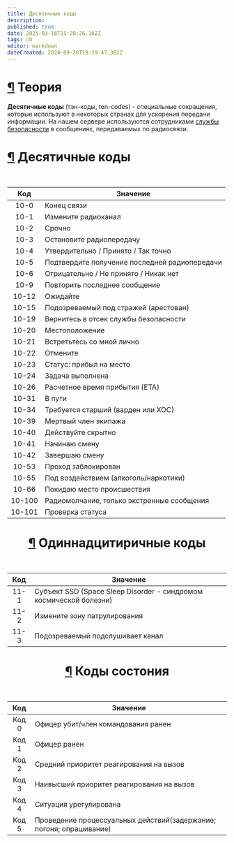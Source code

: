 ```yaml
---
title: Десятичные коды
description: 
published: true
date: 2025-03-16T15:28:26.162Z
tags: сб
editor: markdown
dateCreated: 2024-09-20T19:19:47.382Z
---
```


<h1 id="теория" class="toc-header"><a class="toc-anchor" href="#теория">¶</a> Теория</h1>
<p><strong>Десятичные коды</strong> (тэн-коды, ten-codes) - специальные сокращения, которые используют в некоторых странах для ускорения передачи информации. На нашем сервере используются сотрудниками <a href="/roles/securityservicedepartment" class="is-internal-link is-valid-page">службы безопасности</a> в сообщениях, передаваемых по радиосвязи.</p>
<h1 id="десятичные-коды" class="toc-header"><a class="toc-anchor" href="#десятичные-коды">¶</a> Десятичные коды</h1>
<br>
<center><div class="table-container"><table>
<thead>
<tr>
<th style="text-align:center">Код</th>
<th>Значение</th>
</tr>
</thead>
<tbody>
<tr>
<td style="text-align:center">10-0</td>
<td>Конец связи</td>
</tr>
<tr>
<td style="text-align:center">10-1</td>
<td>Измените радиоканал</td>
</tr>
<tr>
<td style="text-align:center">10-2</td>
<td>Срочно</td>
</tr>
<tr>
<td style="text-align:center">10-3</td>
<td>Остановите радиопередачу</td>
</tr>
<tr>
<td style="text-align:center">10-4</td>
<td>Утвердительно / Принято / Так точно</td>
</tr>
<tr>
<td style="text-align:center">10-5</td>
<td>Подтвердите получение последней радиопередачи</td>
</tr>
<tr>
<td style="text-align:center">10-6</td>
<td>Отрицательно / Не принято / Никак нет</td>
</tr>
<tr>
<td style="text-align:center">10-9</td>
<td>Повторить последнее сообщение</td>
</tr>
<tr>
<td style="text-align:center">10-12</td>
<td>Ожидайте</td>
</tr>
<tr>
<td style="text-align:center">10-15</td>
<td>Подозреваемый под стражей (арестован)</td>
</tr>
<tr>
<td style="text-align:center">10-19</td>
<td>Вернитесь в отсек службы безопасности</td>
</tr>
<tr>
<td style="text-align:center">10-20</td>
<td>Местоположение</td>
</tr>
<tr>
<td style="text-align:center">10-21</td>
<td>Встретьтесь со мной лично</td>
</tr>
<tr>
<td style="text-align:center">10-22</td>
<td>Отмените</td>
</tr>
<tr>
<td style="text-align:center">10-23</td>
<td>Статус: прибыл на место</td>
</tr>
<tr>
<td style="text-align:center">10-24</td>
<td>Задача выполнена</td>
</tr>
<tr>
<td style="text-align:center">10-26</td>
<td>Расчетное время прибытия (ETA)</td>
</tr>
<tr>
<td style="text-align:center">10-31</td>
<td>В пути</td>
</tr>
<tr>
<td style="text-align:center">10-34</td>
<td>Требуется старший (варден или ХОС)</td>
</tr>
<tr>
<td style="text-align:center">10-39</td>
<td>Мертвый член экипажа</td>
</tr>
<tr>
<td style="text-align:center">10-40</td>
<td>Действуйте скрытно</td>
</tr>
<tr>
<td style="text-align:center">10-41</td>
<td>Начинаю смену</td>
</tr>
<tr>
<td style="text-align:center">10-42</td>
<td>Завершаю смену</td>
</tr>
<tr>
<td style="text-align:center">10-53</td>
<td>Проход заблокирован</td>
</tr>
<tr>
<td style="text-align:center">10-55</td>
<td>Под воздействием (алкоголь/наркотики)</td>
</tr>
<tr>
<td style="text-align:center">10-66</td>
<td>Покидаю место происшествия</td>
</tr>
<tr>
<td style="text-align:center">10-100</td>
<td>Радиомолчание, только экстренные сообщения</td>
</tr>
<tr>
<td style="text-align:center">10-101</td>
<td>Проверка статуса</td>
</tr>
</tbody>
</table></div>
<h1 id="одиннадцитиричные-коды" class="toc-header"><a class="toc-anchor" href="#одиннадцитиричные-коды">¶</a> Одиннадцитиричные коды</h1>
<br>
<div class="table-container"><table>
<thead>
<tr>
<th style="text-align:center">Код</th>
<th>Значение</th>
</tr>
</thead>
<tbody>
<tr>
<td style="text-align:center">11-1</td>
<td>Субъект SSD (Space Sleep Disorder - синдромом космической болезни)</td>
</tr>
<tr>
<td style="text-align:center">11-2</td>
<td>Измените зону патрулирования</td>
</tr>
<tr>
<td style="text-align:center">11-3</td>
<td>Подозреваемый подслушивает канал</td>
</tr>
</tbody>
</table></div>
<h1 id="коды-состония" class="toc-header"><a class="toc-anchor" href="#коды-состония">¶</a> Коды состония</h1>
<br>
<div class="table-container"><table>
<thead>
<tr>
<th style="text-align:center">Код</th>
<th>Значение</th>
</tr>
</thead>
<tbody>
<tr>
<td style="text-align:center">Код 0</td>
<td>Офицер убит/член командования ранен</td>
</tr>
<tr>
<td style="text-align:center">Код 1</td>
<td>Офицер ранен</td>
</tr>
<tr>
<td style="text-align:center">Код 2</td>
<td>Средний приоритет реагирования на вызов</td>
</tr>
<tr>
<td style="text-align:center">Код 3</td>
<td>Наивысший приоритет реагирования на вызов</td>
</tr>
<tr>
<td style="text-align:center">Код 4</td>
<td>Ситуация урегулирована</td>
</tr>
<tr>
<td style="text-align:center">Код 5</td>
<td>Проведение процессуальных действий(задержание; погоня; опрашивание)</td>
</tr>
</tbody>
</table></div>